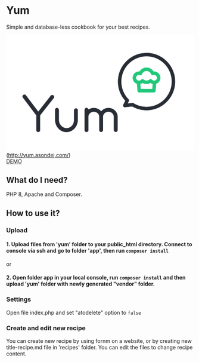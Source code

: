 # Yum
Simple and database-less cookbook for your best recipes.

![Yum logo](https://github.com/asondej/Yum/blob/main/yum/app/templates/default/images/yum-logo.svg)(http://yum.asondej.com/)
<br>[DEMO](http://yum.asondej.com/)

## What do I need?

PHP 8, Apache and Composer.

## How to use it?

### Upload

#### 1. Upload files from 'yum' folder to your public_html directory. Connect to console via ssh and go to folder 'app', then run ```composer install```

or

#### 2. Open folder app in your local console, run ```composer install``` and then upload 'yum' folder with newly generated "vendor" folder.

### Settings 

Open file index.php and set "atodelete" option to ```false```

### Create and edit new recipe

You can create new recipe by using fornm on a website, or by creating new title-recipe.md file in 'recipes' folder. You can edit the files to change recipe content.



